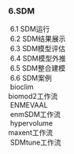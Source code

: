 ### 6.SDM

​    6.1 SDM运行<br>
​    6.2 SDM结果展示<br>
​    6.3 SDM模型评估<br>
​    6.4 SDM模型外推<br>
​    6.5 SDM整合建模<br>
​    6.6 SDM案例<br>
​      bioclim<br>
​      biomod2工作流<br>
​      ENMEVAAL<br>
​      enmSDM工作流<br>
​      hypervolume<br>
​      maxent工作流<br>
​      SDMtune工作流<br>

